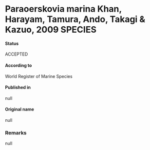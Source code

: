 # Paraoerskovia marina Khan, Harayam, Tamura, Ando, Takagi & Kazuo, 2009 SPECIES

#### Status
ACCEPTED

#### According to
World Register of Marine Species

#### Published in
null

#### Original name
null

### Remarks
null